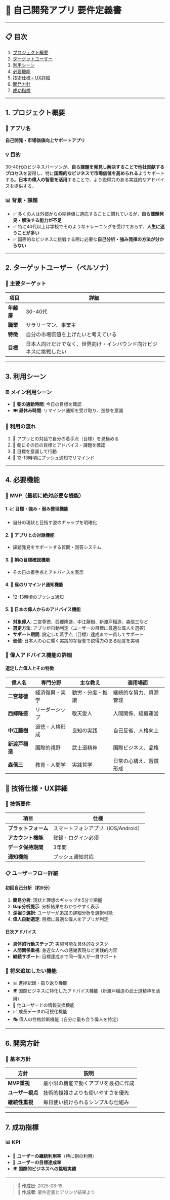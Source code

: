 # 🚀 自己開発アプリ 要件定義書

---

## 📋 目次
1. [プロジェクト概要](#1-プロジェクト概要)
2. [ターゲットユーザー](#2-ターゲットユーザーペルソナ)
3. [利用シーン](#3-利用シーン)
4. [必要機能](#4-必要機能)
5. [技術仕様・UX詳細](#-技術仕様ux詳細)
6. [開発方針](#6-開発方針)
7. [成功指標](#7-成功指標)

---

## 1. プロジェクト概要

### 🎯 アプリ名
**自己開発・市場価値向上サポートアプリ**

### 💡 目的
30-40代のビジネスパーソンが、**自ら課題を発見し解決することで他社貢献するプロセス**を習得し、特に**国際的なビジネスで市場価値を高められる**ようサポートする。**日本の偉人の智恵を活用**することで、より説得力のある実践的なアドバイスを提供する。

### 📊 背景・課題
- ✅ 多くの人は外部からの期待値に適応することに慣れているが、**自ら課題発見・解決する能力が不足**
- ✅ 特に40代以上は学校でそのようなトレーニングを受けておらず、**人生に迷うことが多い**
- ✅ 国際的なビジネスに挑戦する際に必要な**自己分析・強み発揮の方法が分からない**

---

## 2. ターゲットユーザー（ペルソナ）

### 👥 主要ターゲット
| 項目 | 詳細 |
|------|------|
| **年齢層** | 30-40代 |
| **職業** | サラリーマン、事業主 |
| **特徴** | 自分の市場価値を上げたいと考えている |
| **目標** | 日本人向けだけでなく、世界向け・インバウンド向けビジネスに挑戦したい |

---

## 3. 利用シーン

### ⏰ メイン利用シーン
- 🌅 **朝の通勤時間**: 今日の目標を確認
- 🍽️ **昼休み時間**: リマインド通知を受け取り、進捗を意識

### 🔄 利用の流れ
1. 💬 アプリとの対話で自分の着手点（目標）を見極める
2. 🌅 朝にその日の目標とアドバイス・課題を確認
3. 🎯 目標を意識して行動
4. 📱 12-13時頃にプッシュ通知でリマインド

---

## 4. 必要機能

### 🎯 MVP（最初に絶対必要な機能）

#### 1. 📈 目標・強み・弱み整理機能
- 自分の現状と目指す姿のギャップを明確化

#### 2. 💬 アプリとの対話機能
- 課題発見をサポートする質問・回答システム

#### 3. 🌅 朝の目標確認機能
- その日の着手点とアドバイスを表示

#### 4. 📱 昼のリマインド通知機能
- 12-13時頃のプッシュ通知

#### 5. 🎌 日本の偉人からのアドバイス機能
- **対象偉人**: 二宮尊徳、西郷隆盛、中江藤樹、新渡戸稲造、森信三など
- **選定方法**: アプリが自動判定（ユーザーの目標に最適な偉人を選択）
- **サポート期間**: 設定した着手点（目標）達成まで一貫してサポート
- **価値**: 日本人の心に響く実践的な智恵で説得力のある助言を実現

### 🎌 偉人アドバイス機能の詳細

#### 選定した偉人とその特徴
| 偉人名 | 専門分野 | 主な教え | 適用場面 |
|--------|----------|----------|----------|
| **二宮尊徳** | 経済復興・実学 | 勤労・分度・推譲 | 継続的な努力、資源管理 |
| **西郷隆盛** | リーダーシップ | 敬天愛人 | 人間関係、組織運営 |
| **中江藤樹** | 道徳・人格形成 | 良知の実践 | 自己反省、人格向上 |
| **新渡戸稲造** | 国際的視野 | 武士道精神 | 国際ビジネス、品格 |
| **森信三** | 教育・人間学 | 実践哲学 | 日常の心構え、習慣形成 |

## 📱 技術仕様・UX詳細

### 🔧 技術要件
| 項目 | 仕様 |
|------|------|
| **プラットフォーム** | スマートフォンアプリ（iOS/Android） |
| **アカウント機能** | 登録・ログイン必須 |
| **データ保持期間** | 3年間 |
| **通知機能** | プッシュ通知対応 |

### 📋 ユーザーフロー詳細

#### 初回自己分析（約5分）
1. **簡易分析**: 現状と理想のギャップを5分で把握
2. **Gap分析提示**: 分析結果をわかりやすく表示
3. **深堀り選択**: ユーザーが追加の詳細分析を選択可能
4. **偉人自動選定**: 目標に最適な偉人をアプリが判定

#### 日次アドバイス
- **具体的行動ステップ**: 実施可能な具体的なタスク
- **人間関係重視**: 身近な人への感謝表現など実践的内容
- **継続サポート**: 目標達成まで同一偉人が一貫サポート

### 🔮 将来追加したい機能
- 📊 進捗記録・振り返り機能
- 🌍 国際ビジネスに特化したアドバイス機能（新渡戸稲造の武士道精神を活用）
- 👥 他ユーザーとの情報交換機能
- 📈 成長データの可視化機能
- 🎭 偉人の性格診断機能（自分に最も合う偉人を特定）

---

## 6. 開発方針

### 🎯 基本方針
| 方針 | 説明 |
|------|------|
| **MVP重視** | 最小限の機能で動くアプリを最初に作成 |
| **ユーザー視点** | 技術的複雑さよりも使いやすさを優先 |
| **継続性重視** | 毎日使い続けられるシンプルな仕組み |

---

## 7. 成功指標

### 📊 KPI
- 📱 **ユーザーの継続利用率**（特に朝の利用）
- 🎯 **ユーザーの目標達成率**
- 🌍 **国際的ビジネスへの挑戦実績**

---

> **📅 作成日**: 2025-08-15  
> **👤 作成者**: 要件定義ヒアリング結果より